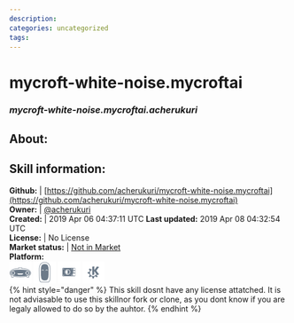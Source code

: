 ```yaml
--- 
description: 
categories: uncategorized   
tags:   
---
```


# mycroft-white-noise.mycroftai  
### _mycroft-white-noise.mycroftai.acherukuri_  
## About:  


## Skill information:  
**Github:** | [https://github.com/acherukuri/mycroft-white-noise.mycroftai](https://github.com/acherukuri/mycroft-white-noise.mycroftai)  
**Owner:** | [@acherukuri](https://github.com/acherukuri)  
**Created:** | 2019 Apr 06 04:37:11 UTC  **Last updated:** 2019 Apr 08 04:32:54 UTC  
**License:** | No License  
**Market status:** | [Not in Market](https://market.mycroft.ai/skill/)  
**Platform:**  
 ![](../.gitbook/assets/mark-1-icon.png)  ![](../.gitbook/assets/mark-2-icon.png)  ![](../.gitbook/assets/picroft-icon.png)  ![](../.gitbook/assets/kde.png)   
{% hint style="danger" %}
This skill dosnt have any license attatched. It is not adviasable to use this skillnor fork or clone, as you dont know if you are legaly allowed to do so by the auhtor.
{% endhint %}
